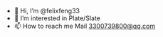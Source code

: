 - 👋 Hi, I’m @felixfeng33
- 👀 I’m interested in Plate/Slate
- 📫 How to reach me Mail 3300739800@qq.com



<!---
felixfeng33/felixfeng33 is a ✨ special ✨ repository because its `README.md` (this file) appears on your GitHub profile.
You can click the Preview link to take a look at your changes.
--->

